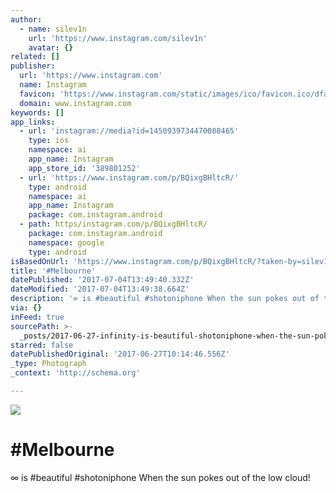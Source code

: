 ```yaml
---
author:
  - name: silev1n
    url: 'https://www.instagram.com/silev1n'
    avatar: {}
related: []
publisher:
  url: 'https://www.instagram.com'
  name: Instagram
  favicon: 'https://www.instagram.com/static/images/ico/favicon.ico/dfa85bb1fd63.ico'
  domain: www.instagram.com
keywords: []
app_links:
  - url: 'instagram://media?id=1450939734470088465'
    type: ios
    namespace: ai
    app_name: Instagram
    app_store_id: '389801252'
  - url: 'https://www.instagram.com/p/BQixgBHltcR/'
    type: android
    namespace: ai
    app_name: Instagram
    package: com.instagram.android
  - path: https/instagram.com/p/BQixgBHltcR/
    package: com.instagram.android
    namespace: google
    type: android
isBasedOnUrl: 'https://www.instagram.com/p/BQixgBHltcR/?taken-by=silev1n'
title: '#Melbourne'
datePublished: '2017-07-04T13:49:40.332Z'
dateModified: '2017-07-04T13:49:38.664Z'
description: '∞ is #beautiful #shotoniphone When the sun pokes out of the low cloud!'
via: {}
inFeed: true
sourcePath: >-
  _posts/2017-06-27-infinity-is-beautiful-shotoniphone-when-the-sun-pokes-out-of-the.md
starred: false
datePublishedOriginal: '2017-06-27T10:14:46.556Z'
_type: Photograph
_context: 'http://schema.org'

---
```

![](https://imgflo.herokuapp.com/graph/2b2431f8e7ba7b0/42eb621d6f35e3913b379cf239336ff6/noop.jpg?input=https%3A%2F%2Fscontent.cdninstagram.com%2Ft51.2885-15%2Fs640x640%2Fsh0.08%2Fe35%2F16585527_1835360440054014_5695746312377466880_n.jpg)

# \#Melbourne

∞ is \#beautiful \#shotoniphone When the sun pokes out of the low cloud!